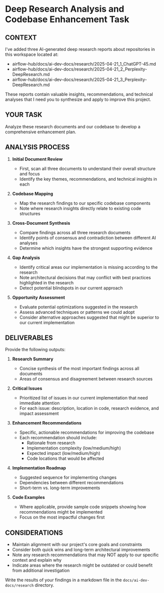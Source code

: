 # Deep Research Analysis and Codebase Enhancement Task

## CONTEXT
I've added three AI-generated deep research reports about repositories in this workspace located at:
* airflow-hub/docs/ai-dev-docs/research/2025-04-21_1_ChatGPT-45.md
* airflow-hub/docs/ai-dev-docs/research/2025-04-21_2_Perplexity-DeepResearch.md
* airflow-hub/docs/ai-dev-docs/research/2025-04-21_3_Perplexity-DeepResearch.md

These reports contain valuable insights, recommendations, and technical analyses that I need you to synthesize and apply to improve this project.

## YOUR TASK
Analyze these research documents and our codebase to develop a comprehensive enhancement plan.

## ANALYSIS PROCESS
1. **Initial Document Review**
   - First, scan all three documents to understand their overall structure and focus
   - Identify the key themes, recommendations, and technical insights in each

2. **Codebase Mapping**
   - Map the research findings to our specific codebase components
   - Note where research insights directly relate to existing code structures

3. **Cross-Document Synthesis**
   - Compare findings across all three research documents
   - Identify points of consensus and contradiction between different AI analyses
   - Determine which insights have the strongest supporting evidence

4. **Gap Analysis**
   - Identify critical areas our implementation is missing according to the research
   - Note architectural decisions that may conflict with best practices highlighted in the research
   - Detect potential blindspots in our current approach

5. **Opportunity Assessment**
   - Evaluate potential optimizations suggested in the research
   - Assess advanced techniques or patterns we could adopt
   - Consider alternative approaches suggested that might be superior to our current implementation

## DELIVERABLES
Provide the following outputs:

1. **Research Summary**
   - Concise synthesis of the most important findings across all documents
   - Areas of consensus and disagreement between research sources

2. **Critical Issues**
   - Prioritized list of issues in our current implementation that need immediate attention
   - For each issue: description, location in code, research evidence, and impact assessment

3. **Enhancement Recommendations**
   - Specific, actionable recommendations for improving the codebase
   - Each recommendation should include:
     * Rationale from research
     * Implementation complexity (low/medium/high)
     * Expected impact (low/medium/high)
     * Code locations that would be affected

4. **Implementation Roadmap**
   - Suggested sequence for implementing changes
   - Dependencies between different recommendations
   - Short-term vs. long-term improvements

5. **Code Examples**
   - Where applicable, provide sample code snippets showing how recommendations might be implemented
   - Focus on the most impactful changes first

## CONSIDERATIONS
- Maintain alignment with our project's core goals and constraints
- Consider both quick wins and long-term architectural improvements
- Note any research recommendations that may NOT apply to our specific context and explain why
- Indicate areas where the research might be outdated or could benefit from additional investigation

Write the results of your findings in a markdown file in the `docs/ai-dev-docs/research` directory.